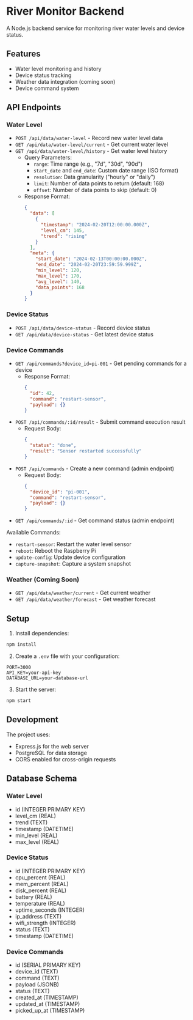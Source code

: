 # River Monitor Backend

A Node.js backend service for monitoring river water levels and device status.

## Features

- Water level monitoring and history
- Device status tracking
- Weather data integration (coming soon)
- Device command system

## API Endpoints

### Water Level
- `POST /api/data/water-level` - Record new water level data
- `GET /api/data/water-level/current` - Get current water level
- `GET /api/data/water-level/history` - Get water level history
  - Query Parameters:
    - `range`: Time range (e.g., "7d", "30d", "90d")
    - `start_date` and `end_date`: Custom date range (ISO format)
    - `resolution`: Data granularity ("hourly" or "daily")
    - `limit`: Number of data points to return (default: 168)
    - `offset`: Number of data points to skip (default: 0)
  - Response Format:
    ```json
    {
      "data": [
        {
          "timestamp": "2024-02-20T12:00:00.000Z",
          "level_cm": 145,
          "trend": "rising"
        }
      ],
      "meta": {
        "start_date": "2024-02-13T00:00:00.000Z",
        "end_date": "2024-02-20T23:59:59.999Z",
        "min_level": 120,
        "max_level": 170,
        "avg_level": 140,
        "data_points": 168
      }
    }
    ```

### Device Status
- `POST /api/data/device-status` - Record device status
- `GET /api/data/device-status` - Get latest device status

### Device Commands
- `GET /api/commands?device_id=pi-001` - Get pending commands for a device
  - Response Format:
    ```json
    {
      "id": 42,
      "command": "restart-sensor",
      "payload": {}
    }
    ```
- `POST /api/commands/:id/result` - Submit command execution result
  - Request Body:
    ```json
    {
      "status": "done",
      "result": "Sensor restarted successfully"
    }
    ```
- `POST /api/commands` - Create a new command (admin endpoint)
  - Request Body:
    ```json
    {
      "device_id": "pi-001",
      "command": "restart-sensor",
      "payload": {}
    }
    ```
- `GET /api/commands/:id` - Get command status (admin endpoint)

Available Commands:
- `restart-sensor`: Restart the water level sensor
- `reboot`: Reboot the Raspberry Pi
- `update-config`: Update device configuration
- `capture-snapshot`: Capture a system snapshot

### Weather (Coming Soon)
- `GET /api/data/weather/current` - Get current weather
- `GET /api/data/weather/forecast` - Get weather forecast

## Setup

1. Install dependencies:
```bash
npm install
```

2. Create a `.env` file with your configuration:
```
PORT=3000
API_KEY=your-api-key
DATABASE_URL=your-database-url
```

3. Start the server:
```bash
npm start
```

## Development

The project uses:
- Express.js for the web server
- PostgreSQL for data storage
- CORS enabled for cross-origin requests

## Database Schema

### Water Level
- id (INTEGER PRIMARY KEY)
- level_cm (REAL)
- trend (TEXT)
- timestamp (DATETIME)
- min_level (REAL)
- max_level (REAL)

### Device Status
- id (INTEGER PRIMARY KEY)
- cpu_percent (REAL)
- mem_percent (REAL)
- disk_percent (REAL)
- battery (REAL)
- temperature (REAL)
- uptime_seconds (INTEGER)
- ip_address (TEXT)
- wifi_strength (INTEGER)
- status (TEXT)
- timestamp (DATETIME)

### Device Commands
- id (SERIAL PRIMARY KEY)
- device_id (TEXT)
- command (TEXT)
- payload (JSONB)
- status (TEXT)
- created_at (TIMESTAMP)
- updated_at (TIMESTAMP)
- picked_up_at (TIMESTAMP) 